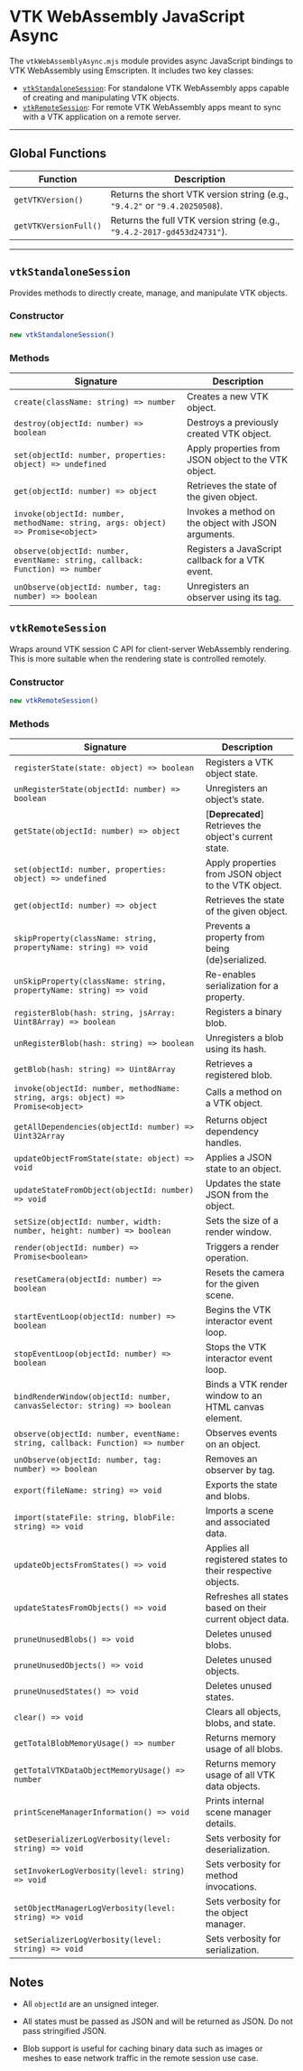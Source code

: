 # VTK WebAssembly JavaScript Async

The `vtkWebAssemblyAsync.mjs` module provides async JavaScript bindings to VTK WebAssembly using Emscripten. It includes two key classes:

- [`vtkStandaloneSession`](#vtkStandaloneSession): For standalone VTK WebAssembly apps capable of creating and manipulating VTK objects.
- [`vtkRemoteSession`](#vtkRemoteSession): For remote VTK WebAssembly apps meant to sync with a VTK application on a remote server.

---

## Global Functions

| Function | Description |
|---------|-------------|
| `getVTKVersion()` | Returns the short VTK version string (e.g., `"9.4.2"` or `"9.4.20250508`). |
| `getVTKVersionFull()` | Returns the full VTK version string (e.g., `"9.4.2-2017-gd453d24731"`). |

---

## `vtkStandaloneSession`

Provides methods to directly create, manage, and manipulate VTK objects.

### Constructor
```js
new vtkStandaloneSession()
```

### Methods
| Signature                                                                      | Description                                         |
|--------------------------------------------------------------------------------|-----------------------------------------------------|
| `create(className: string) => number`                                          | Creates a new VTK object.                           |
| `destroy(objectId: number) => boolean`                                         | Destroys a previously created VTK object.           |
| `set(objectId: number, properties: object) => undefined`                       | Apply properties from JSON object to the VTK object.|
| `get(objectId: number) => object`                                              | Retrieves the state of the given object.            |
| `invoke(objectId: number, methodName: string, args: object) => Promise<object>`| Invokes a method on the object with JSON arguments. |
| `observe(objectId: number, eventName: string, callback: Function) => number`   | Registers a JavaScript callback for a VTK event.    |
| `unObserve(objectId: number, tag: number) => boolean`                          | Unregisters an observer using its tag.              |

## `vtkRemoteSession`

Wraps around VTK session C API for client-server WebAssembly rendering. This is more suitable when the rendering state is controlled remotely.

### Constructor
```js
new vtkRemoteSession()
```

### Methods
| Signature                                                                      | Description                                                |
|--------------------------------------------------------------------------------|------------------------------------------------------------|
| `registerState(state: object) => boolean`                                      | Registers a VTK object state.                              |
| `unRegisterState(objectId: number) => boolean`                                 | Unregisters an object’s state.                             |
| `getState(objectId: number) => object`                                         | [**Deprecated**] Retrieves the object's current state.     |
| `set(objectId: number, properties: object) => undefined`                       | Apply properties from JSON object to the VTK object.       |
| `get(objectId: number) => object`                                              | Retrieves the state of the given object.                   |
| `skipProperty(className: string, propertyName: string) => void`                | Prevents a property from being (de)serialized.             |
| `unSkipProperty(className: string, propertyName: string) => void`              | Re-enables serialization for a property.                   |
| `registerBlob(hash: string, jsArray: Uint8Array) => boolean`                   | Registers a binary blob.                                   |
| `unRegisterBlob(hash: string) => boolean`                                      | Unregisters a blob using its hash.                         |
| `getBlob(hash: string) => Uint8Array`                                          | Retrieves a registered blob.                               |
| `invoke(objectId: number, methodName: string, args: object) => Promise<object>`| Calls a method on a VTK object.                            |
| `getAllDependencies(objectId: number) => Uint32Array`                          | Returns object dependency handles.                         |
| `updateObjectFromState(state: object) => void`                                 | Applies a JSON state to an object.                         |
| `updateStateFromObject(objectId: number) => void`                              | Updates the state JSON from the object.                    |
| `setSize(objectId: number, width: number, height: number) => boolean`          | Sets the size of a render window.                          |
| `render(objectId: number) => Promise<boolean>`                                 | Triggers a render operation.                               |
| `resetCamera(objectId: number) => boolean`                                     | Resets the camera for the given scene.                     |
| `startEventLoop(objectId: number) => boolean`                                  | Begins the VTK interactor event loop.                      |
| `stopEventLoop(objectId: number) => boolean`                                   | Stops the VTK interactor event loop.                       |
| `bindRenderWindow(objectId: number, canvasSelector: string) => boolean`        | Binds a VTK render window to an HTML canvas element.       |
| `observe(objectId: number, eventName: string, callback: Function) => number`   | Observes events on an object.                              |
| `unObserve(objectId: number, tag: number) => boolean`                          | Removes an observer by tag.                                |
| `export(fileName: string) => void`                                             | Exports the state and blobs.                               |
| `import(stateFile: string, blobFile: string) => void`                          | Imports a scene and associated data.                       |
| `updateObjectsFromStates() => void`                                            | Applies all registered states to their respective objects. |
| `updateStatesFromObjects() => void`                                            | Refreshes all states based on their current object data.   |
| `pruneUnusedBlobs() => void`                                                   | Deletes unused blobs.                                      |
| `pruneUnusedObjects() => void`                                                 | Deletes unused objects.                                    |
| `pruneUnusedStates() => void`                                                  | Deletes unused states.                                     |
| `clear() => void`                                                              | Clears all objects, blobs, and state.                      |
| `getTotalBlobMemoryUsage() => number`                                          | Returns memory usage of all blobs.                         |
| `getTotalVTKDataObjectMemoryUsage() => number`                                 | Returns memory usage of all VTK data objects.              |
| `printSceneManagerInformation() => void`                                       | Prints internal scene manager details.                     |
| `setDeserializerLogVerbosity(level: string) => void`                           | Sets verbosity for deserialization.                        |
| `setInvokerLogVerbosity(level: string) => void`                                | Sets verbosity for method invocations.                     |
| `setObjectManagerLogVerbosity(level: string) => void`                          | Sets verbosity for the object manager.                     |
| `setSerializerLogVerbosity(level: string) => void`                             | Sets verbosity for serialization.                          |

## Notes

- All `objectId` are an unsigned integer.

- All states must be passed as JSON and will be returned as JSON. Do not pass stringified JSON.

- Blob support is useful for caching binary data such as images or meshes to ease network traffic in the remote session use case.
